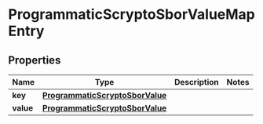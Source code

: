 

# ProgrammaticScryptoSborValueMapEntry


## Properties

| Name | Type | Description | Notes |
|------------ | ------------- | ------------- | -------------|
|**key** | [**ProgrammaticScryptoSborValue**](ProgrammaticScryptoSborValue.md) |  |  |
|**value** | [**ProgrammaticScryptoSborValue**](ProgrammaticScryptoSborValue.md) |  |  |



